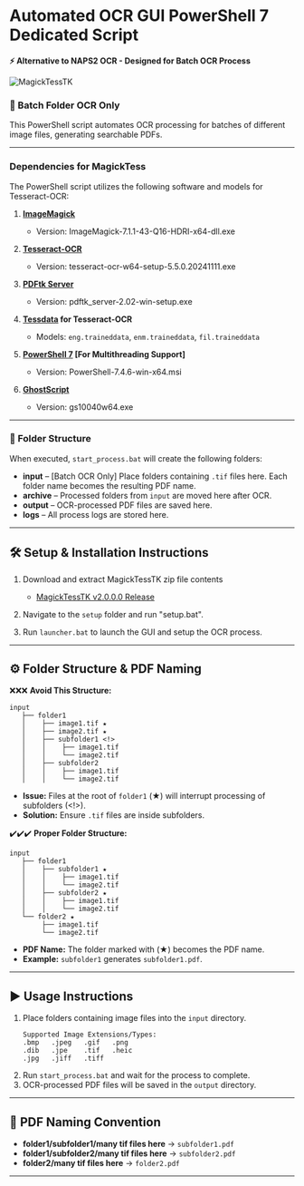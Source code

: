 # Automated OCR GUI PowerShell 7 Dedicated Script

**⚡ Alternative to NAPS2 OCR - Designed for Batch OCR Process**

![MagickTessTK](https://github.com/user-attachments/assets/613a487d-0e32-45a0-b021-7dec12b8de88)

### 🚀 Batch Folder OCR Only

This PowerShell script automates OCR processing for batches of different image files, generating searchable PDFs.

---
### Dependencies for MagickTess

The PowerShell script utilizes the following software and models for Tesseract-OCR:

1. **[ImageMagick](https://imagemagick.org)**  
   - Version: ImageMagick-7.1.1-43-Q16-HDRI-x64-dll.exe  

2. **[Tesseract-OCR](https://github.com/UB-Mannheim/tesseract/wiki)**  
   - Version: tesseract-ocr-w64-setup-5.5.0.20241111.exe
  
3. **[PDFtk Server](https://www.pdflabs.com/tools/pdftk-server/)**
   - Version: pdftk_server-2.02-win-setup.exe

4. **[Tessdata](https://github.com/tesseract-ocr/tessdata/tree/main) for Tesseract-OCR**  
   - Models: `eng.traineddata`, `enm.traineddata`, `fil.traineddata`
   
5. **[PowerShell 7](https://github.com/PowerShell/PowerShell) [For Multithreading Support]**
   - Version: PowerShell-7.4.6-win-x64.msi
  
6. **[GhostScript](https://ghostscript.com/releases/gsdnld.html)**
   - Version: gs10040w64.exe

---
### 📂 Folder Structure
When executed, `start_process.bat` will create the following folders:

- **input** – [Batch OCR Only] Place folders containing `.tif` files here. Each folder name becomes the resulting PDF name.
- **archive** – Processed folders from `input` are moved here after OCR.
- **output** – OCR-processed PDF files are saved here.
- **logs** – All process logs are stored here.

---
## 🛠️ Setup & Installation Instructions

1. Download and extract MagickTessTK zip file contents
   - [MagickTessTK v2.0.0.0 Release](https://github.com/NeoMatrix14241/MagickTessTK/releases/download/MagickTessTK-v2.0.0.0/MagickTessTK-v2.0.0.0.zip)

2. Navigate to the `setup` folder and run "setup.bat".

3. Run `launcher.bat` to launch the GUI and setup the OCR process.

---
## ⚙️ Folder Structure & PDF Naming

❌❌❌ **Avoid This Structure:**
```
input
   ├── folder1
   │    ├── image1.tif ★
   │    ├── image2.tif ★
   │    ├── subfolder1 <!>
   │    │    ├── image1.tif
   │    │    └── image2.tif
   │    ├── subfolder2
   │    │    ├── image1.tif
   │    │    └── image2.tif
```
- **Issue:** Files at the root of `folder1` (★) will interrupt processing of subfolders (<!>).
- **Solution:** Ensure `.tif` files are inside subfolders.

✔️✔️✔️ **Proper Folder Structure:**
```
input
   ├── folder1
   │    ├── subfolder1 ★
   │    │    ├── image1.tif
   │    │    └── image2.tif
   │    ├── subfolder2 ★
   │    │    ├── image1.tif
   │    │    └── image2.tif
   └── folder2 ★
        ├── image1.tif
        └── image2.tif
```
- **PDF Name:** The folder marked with (★) becomes the PDF name.
- **Example:** `subfolder1` generates `subfolder1.pdf`.

---
## ▶️ Usage Instructions

1. Place folders containing image files into the `input` directory.
   ```
   Supported Image Extensions/Types:
   .bmp   .jpeg   .gif   .png
   .dib   .jpe    .tif   .heic
   .jpg   .jiff   .tiff
   ```
3. Run `start_process.bat` and wait for the process to complete.
4. OCR-processed PDF files will be saved in the `output` directory.

---
## 📄 PDF Naming Convention

- **folder1/subfolder1/many tif files here** → `subfolder1.pdf`
- **folder1/subfolder2/many tif files here** → `subfolder2.pdf`
- **folder2/many tif files here** → `folder2.pdf`

---
